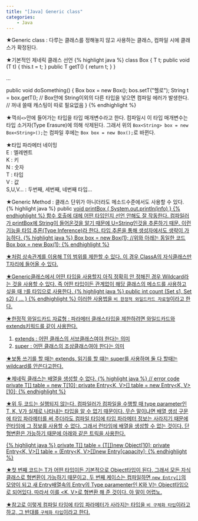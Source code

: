 ```yaml
---
title: "[Java] Generic class"
categories:
    - Java
---
```

★Generic class : 다루는 클래스를 정해놓지 않고 사용하는 클래스, 컴파일 시에 클래스가 확정된다.

★기본적인 제네릭 클래스 선언
{% highlight java %}
class Box<T> {
	T t;
	public void (T t) {
		this.t = t;
	}
	public T getT() {
		return t;
	}
}

...

public void doSomething() {
	Box<String> box = new Box<String>();
	bos.setT("헬로");
	String t = box.getT();
	//	Box안에 String이외의 다른 타입을 넣으면 컴파일 에러가 발생한다.
	//	꺼내 쓸때 캐스팅이 따로 필요없음
}
{% endhighlight %}

★꺽쇠`<>`안에 들어가는 타입을 타입 매개변수라고 한다. 컴파일시 이 타입 매개변수는 타입 소거자(Type Erasure)에 의해 삭제된다. 그래서 위의 `Box<String> box = new Box<String>();`는 컴파일 후에는 `Box box = new Box();`로 바뀐다.

★타입 파라메터 네이밍<br>
E : 엘레멘트<br>
K : 키<br>
N : 숫자<br>
T : 타입<br>
V : 값<br>
S,U,V... : 두번째, 세번째, 네번째 타입...

★Generic Method : 클래스 단위가 아니더라도 메소드수준에서도 사용할 수 있다.
{% highlight java %}
public <U> void printBox<U info> {
	System.out.println(info)
}
{% endhighlight %}
함수 호출에 대헤 어떤 타입인지 선언 안해도 잘 작동한다. 컴파일러가 printBox에 String이 들어온것을 알기 때문에 U=String인것을 추론하기 때문. 이런 기능을 타입 추론(Type Inference)라 한다. 타입 추론을 통해 생성자에서도 생략이 가능하다.
{% highlight java %}
Box<Integer> box = new Box<Integer>(1);
//위와 아래는 동일한 코드
Box box = new Box(1);
{% endhighlight %}

★<T extends ClassA>처럼 상속관계를 이용해 T의 범위를 제한할 수 있다. 이 경우 ClassA의 자식클래스만 T자리에 들어올 수 있다.

★Generic클래스에서 어떤 타입을 사용할지 아직 정확히 안 정해진 경우 Wildcard라는 것을 사용할 수 있다. 즉 어떤 타입이든 관계없이 해당 클래스의 메소드를 사용하고 싶을 때 `?`를 타입으로 사용한다.
{% highlight java %}
public int count (Set<?> s1, Set<?> s2) {
	...
}
{% endhighlight %}
이러한 사용법을 `비 한정적 와일드카드 자료형`이라고 한다. 

★한정적 와일드카드 자료형 : 파라메터 클래스타입을 제한하려면 와일드카드와 extends키워드를 같이 사용한다.
1. extends : 어떤 클래스의 서브클래스여야 한다는 의미
2. super : 어떤 클래스의 조상클래스여야 한다는 의미

★보통 쓰기를 할 때는 extends, 읽기를 할 떄는 super를 사용하며 둘 다 할때는 wildcard를 안쓴다고한다.

★제네릭 클래스는 배열을 생성할 수 없다. 
{% highlight java %}
//	error code
private T[] table  = new T[10];
private Entry<K, V>[] table  = new Entry<K, V>[10];
{% endhighlight %}

★위 두 코드는 실행되지 않는다. 컴파일러가 컴파일을 수행할 때 type parameter인 T, K, V가 실제로 나타내는 타입을 알 수 없기 때문이다. 무슨 말이냐면 배열 생성 구문에 타입 파라메터를 써 주더라도 컴파일 타임에 타입 파라메터 정보는 사라지기 때문에 런타임에 그 정보를 사용할 수 없다. 그래서 런타임에 배열을 생성할 수 없는 것이다. 단 형변환은 가능하기 때문에 아래와 같은 트릭을 사용한다.

{% highlight java %}
private T[] table = (T[])new Object[10];
private Entry<K, V>[] table  = (Entry<K, V>[])new Entry[capacity];
{% endhighlight %}

★첫 번째 코드는 T가 어떤 타입이든 기본적으로 Object타입이 된다. 그래서 모든 자식 클래스로 형변환이 가능하기 때문이고, 두 번째 케이스는 컴파일하면 `new Entry[]`의 모양이 되고 새 Entry배열속의 Entry의 Type paramenter인 K와 V는 Object타입으로 되어있다. 따라서 이를 <K, V>로 형변환 해 준 것이다. 아 말이 어렵노. 

★참고로 이렇게 컴파일 타임에 타입 파라메터가 사라지는 타입을 `비 구체화 타입`이라고 하고, 그 반대를 `구체화 타입`이라고 한다.